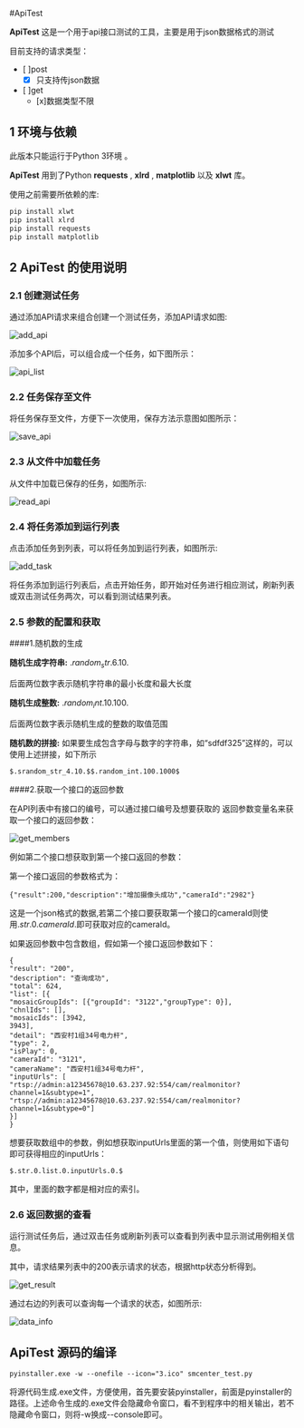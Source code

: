 #ApiTest 

**ApiTest** 这是一个用于api接口测试的工具，主要是用于json数据格式的测试

目前支持的请求类型：
- [ ]post
  - [x] 只支持传json数据
- [ ]get
  - [x]数据类型不限
  
 ## 1 环境与依赖

此版本只能运行于Python 3环境 。

**ApiTest** 用到了Python **requests** , **xlrd** , **matplotlib** 以及 **xlwt** 库。

使用之前需要所依赖的库:

```bash
pip install xlwt
pip install xlrd
pip install requests
pip install matplotlib
```

## 2 ApiTest 的使用说明

### 2.1 创建测试任务

通过添加API请求来组合创建一个测试任务，添加API请求如图:

![add_api](img/add_api.png)

添加多个API后，可以组合成一个任务，如下图所示：

![api_list](img/api_list.png)

### 2.2 任务保存至文件

将任务保存至文件，方便下一次使用，保存方法示意图如图所示：

![save_api](img/save_api.png)

### 2.3 从文件中加载任务

从文件中加载已保存的任务，如图所示:

![read_api](img/read_api.png)

### 2.4 将任务添加到运行列表

点击添加任务到列表，可以将任务加到运行列表，如图所示:

![add_task](img/add_task.png)

将任务添加到运行列表后，点击开始任务，即开始对任务进行相应测试，刷新列表或双击测试任务两次，可以看到测试结果列表。

### 2.5 参数的配置和获取

####1.随机数的生成

**随机生成字符串:** $.random_str.6.10.$     
     
后面两位数字表示随机字符串的最小长度和最大长度

**随机生成整数:** $.random_int.10.100.$ 
    
后面两位数字表示随机生成的整数的取值范围

**随机数的拼接:** 如果要生成包含字母与数字的字符串，如“sdfdf325”这样的，可以使用上述拼接，如下所示

```
$.srandom_str_4.10.$$.random_int.100.1000$
```

####2.获取一个接口的返回参数

在API列表中有接口的编号，可以通过接口编号及想要获取的	返回参数变量名来获取一个接口的返回参数：

![get_members](img/get_members.png)

例如第二个接口想获取到第一个接口返回的参数：

第一个接口返回的参数格式为：

```
{"result":200,"description":"增加摄像头成功","cameraId":"2982"}
```

这是一个json格式的数据,若第二个接口要获取第一个接口的cameraId则使用$.str.0.cameraId.$即可获取对应的cameraId。

如果返回参数中包含数组，假如第一个接口返回参数如下：

```
{
"result": "200",
"description": "查询成功",
"total": 624,
"list": [{
"mosaicGroupIds": [{"groupId": "3122","groupType": 0}],
"chnlIds": [],
"mosaicIds": [3942,
3943],
"detail": "西安村1组34号电力杆",
"type": 2,
"isPlay": 0,
"cameraId": "3121",
"cameraName": "西安村1组34号电力杆",
"inputUrls": [
"rtsp://admin:a12345678@10.63.237.92:554/cam/realmonitor?channel=1&subtype=1",
"rtsp://admin:a12345678@10.63.237.92:554/cam/realmonitor?channel=1&subtype=0"]
}]
}
```

想要获取数组中的参数，例如想获取inputUrls里面的第一个值，则使用如下语句即可获得相应的inputUrls：

```
$.str.0.list.0.inputUrls.0.$
```

其中，里面的数字都是相对应的索引。

### 2.6 返回数据的查看

运行测试任务后，通过双击任务或刷新列表可以查看到列表中显示测试用例相关信息。

其中，请求结果列表中的200表示请求的状态，根据http状态分析得到。

![get_result](img/get_result.png)


通过右边的列表可以查询每一个请求的状态，如图所示:

![data_info](img/data_info.png)

## ApiTest 源码的编译

```
pyinstaller.exe -w --onefile --icon="3.ico" smcenter_test.py
```

将源代码生成.exe文件，方便使用，首先要安装pyinstaller，前面是pyinstaller的路径。上述命令生成的.exe文件会隐藏命令窗口，看不到程序中的相关输出，若不隐藏命令窗口，则将-w换成--console即可。






